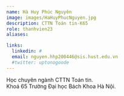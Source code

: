 ```yaml
---
name: Hà Huy Phúc Nguyên
image: images/HaHuyPhucNguyen.jpg
description: CTTN Toán tin-K65
role: thanhvien23
aliases:

links:
  linkedin: #
  email: nguyen.hhp200446@sis.hust.edu.vn
  #twitter: uptonogoode
---
```


Học chuyên ngành CTTN Toán tin.
<br>
Khoá 65 Trường Đại học Bách Khoa Hà Nội.
